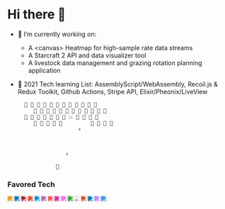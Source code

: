 # Hi there 👋

- 🔭 I’m currently working on:
  - A &lt;canvas&gt; Heatmap for high-sample rate data streams
  - A Starcraft 2 API and data visualizer tool
  - A livestock data management and grazing rotation planning application

- 🌱 2021 Tech learning List: AssemblyScript/WebAssembly, Recoil.js & Redux Toolkit, Github Actions, Stripe API, Elixir/Pheonix/LiveView


        👾 👾 👾 👾 👾 👾 👾 👾 👾 👾 👾 👾
           👾 👾 👾 👾 👾 👾 👾 👾 👾 👾 👾 👾
        👾 👾 👾 👾 👾 👾 👾 💥 👾 👾 👾 👾
           👾 👾 👾 👾 👾         👾 👾 👾 👾
                         ⚡
                   


                     ⚡

                  📡

### Favored Tech
<svg fill="none" viewBox="0 0 800 400" width="800" height="400" xmlns="http://www.w3.org/2000/svg">
	<foreignObject width="100%" height="100%">
		<div xmlns="http://www.w3.org/1999/xhtml">
			<div class="container">
         <img height="20"src="https://simpleicons.org/icons/html5.svg" 
              style="filter: invert(30%) sepia(57%) saturate(2168%) hue-rotate(350deg) brightness(106%) contrast(85%);" title="HTML5">
        <img height="20"src="https://simpleicons.org/icons/css3.svg" 
             style="filter: invert(45%) sepia(77%) saturate(6192%) hue-rotate(189deg) brightness(85%) contrast(84%);" title="CSS3">
        <img height="20"src="https://simpleicons.org/icons/javascript.svg" 
             style="filter: invert(90%) sepia(58%) saturate(1123%) hue-rotate(338deg) brightness(101%) contrast(94%);" title="JS">
        <img height="20"src="https://simpleicons.org/icons/git.svg" 
             style="filter: invert(50%) sepia(55%) saturate(5556%) hue-rotate(342deg) brightness(96%) contrast(95%);" title="Git">
        <img height="20"src="https://simpleicons.org/icons/react.svg" 
             style="filter: invert(71%) sepia(96%) saturate(718%) hue-rotate(164deg) brightness(103%) contrast(97%);" title="React">
        <img height="20"src="https://simpleicons.org/icons/redux.svg" 
             style="filter: invert(32%) sepia(60%) saturate(2136%) hue-rotate(245deg) brightness(79%) contrast(81%);" title="Redux">
        <img height="20"src="https://simpleicons.org/icons/d3-dot-js.svg" 
             style="filter: invert(66%) sepia(79%) saturate(947%) hue-rotate(332deg) brightness(105%) contrast(95%);" title="D3.js">
        <img height="20"src="https://simpleicons.org/icons/graphql.svg" 
             style="filter: invert(55%) sepia(77%) saturate(6372%) hue-rotate(297deg) brightness(91%) contrast(96%);" title="GraphQL">
        <img height="20"src="https://simpleicons.org/icons/apollographql.svg" 
             style="filter: invert(14%) sepia(71%) saturate(2702%) hue-rotate(243deg) brightness(88%) contrast(108%);" title="Apollo GraphQL">
        <img height="20"src="https://simpleicons.org/icons/node-dot-js.svg" 
             style="filter: invert(47%) sepia(72%) saturate(590%) hue-rotate(71deg) brightness(89%) contrast(75%);" title="Node JS">
        <img height="20"src="https://simpleicons.org/icons/next-dot-js.svg" 
             style="filter: invert(0%) sepia(100%) saturate(0%) hue-rotate(8deg) brightness(96%) contrast(104%);" title="Next.js">
        <img height="20"src="https://simpleicons.org/icons/firebase.svg" 
             style="filter: invert(75%) sepia(69%) saturate(781%) hue-rotate(337deg) brightness(112%) contrast(101%);" title="Firebase">
        <img height="20"src="https://simpleicons.org/icons/webcomponents-dot-org.svg" 
             style="filter: invert(62%) sepia(32%) saturate(1569%) hue-rotate(165deg) brightness(90%) contrast(97%);" title="Web Components">
        <img height="20"src="https://simpleicons.org/icons/vite.svg" 
             style="filter: invert(39%) sepia(35%) saturate(2623%) hue-rotate(218deg) brightness(101%) contrast(101%);" title="Vite">
        <img height="20"src="https://simpleicons.org/icons/visualstudiocode.svg" 
             style="filter: invert(32%) sepia(79%) saturate(3326%) hue-rotate(186deg) brightness(91%) contrast(103%);" title="VS Code">
      </div>
		</div>
	</foreignObject>
</svg>
